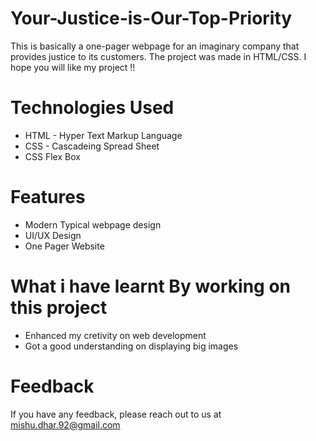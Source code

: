 # Your-Justice-is-Our-Top-Priority
This is basically a one-pager webpage for an imaginary company that provides justice to its customers. The project was made in HTML/CSS.
I hope you will like my project !! 


# Technologies Used
 - HTML - Hyper Text Markup Language
  - CSS - Cascadeing Spread Sheet
  - CSS Flex Box
# Features
- Modern Typical webpage design
- UI/UX Design
- One Pager Website
# What i have learnt By working on this project
- Enhanced my cretivity on web development
- Got a good understanding on displaying big images


# Feedback
If you have any feedback, please reach out to us at mishu.dhar.92@gmail.com
